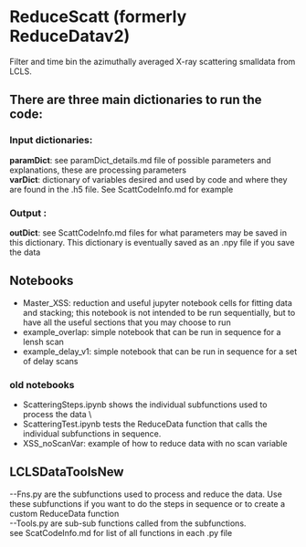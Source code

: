 # ReduceScatt (formerly ReduceDatav2)
Filter and time bin the azimuthally averaged X-ray scattering smalldata from LCLS.  

## There are three main dictionaries to run the code:  
### Input dictionaries:
**paramDict**:  see paramDict_details.md file of possible parameters and explanations, these are processing parameters \
**varDict**:  dictionary of variables desired and used by code and where they are found in the .h5 file.  See ScattCodeInfo.md for example 

### Output :
**outDict**:  see ScattCodeInfo.md files for what parameters may be saved in this dictionary.  This dictionary is eventually saved as an .npy file if you save the data


## Notebooks 
- Master_XSS: reduction and useful jupyter notebook cells for fitting data and stacking; this notebook is not intended to be run sequentially, but to have all the useful sections that you may choose to run
- example_overlap:  simple notebook that can be run in sequence for a lensh scan
- example_delay_v1: simple notebook that can be run in sequence for a set of delay scans
### old notebooks 
- ScatteringSteps.ipynb shows the individual subfunctions used to process the data \
- ScatteringTest.ipynb tests the ReduceData function that calls the individual subfunctions in sequence. 
- XSS_noScanVar: example of how to reduce data with no scan variable


## LCLSDataToolsNew
 --Fns.py are the subfunctions used to process and reduce the data.  Use these subfunctions if you want to do the steps in sequence or to create a custom ReduceData function \
--Tools.py are sub-sub functions called from the subfunctions. \
see ScatCodeInfo.md for list of all functions in each .py file


